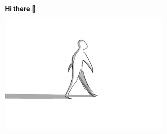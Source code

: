 ## Hi there 👋

<img src="https://github.com/GogaCode0101/GogaCode0101/blob/main/22dx.gif" alt="The Unlimited" width="600">
